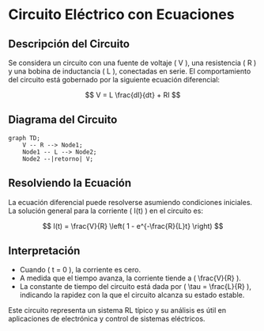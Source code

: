 # Circuito Eléctrico con Ecuaciones

## Descripción del Circuito

Se considera un circuito con una fuente de voltaje \( V \), una resistencia \( R \) y una bobina de inductancia \( L \), conectadas en serie. El comportamiento del circuito está gobernado por la siguiente ecuación diferencial:

$$
V = L \frac{dI}{dt} + RI
$$

## Diagrama del Circuito

```mermaid
graph TD;
    V -- R --> Node1;
    Node1 -- L --> Node2;
    Node2 --|retorno| V;
```

## Resolviendo la Ecuación

La ecuación diferencial puede resolverse asumiendo condiciones iniciales. La solución general para la corriente \( I(t) \) en el circuito es:

$$
I(t) = \frac{V}{R} \left( 1 - e^{-\frac{R}{L}t} \right)
$$

## Interpretación

- Cuando \( t = 0 \), la corriente es cero.
- A medida que el tiempo avanza, la corriente tiende a \( \frac{V}{R} \).
- La constante de tiempo del circuito está dada por \( \tau = \frac{L}{R} \), indicando la rapidez con la que el circuito alcanza su estado estable.

Este circuito representa un sistema RL típico y su análisis es útil en aplicaciones de electrónica y control de sistemas eléctricos.
